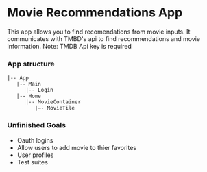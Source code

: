 # Movie Recommendations App

This app allows you to find recomendations from movie inputs. 
It communicates with TMBD's api to find recommendations and movie information.
Note: TMDB Api key is required

### App structure

````   
|-- App
   |-- Main
      |-- Login 
   |-- Home
      |-- MovieContainer  
         |—- MovieTile 
````


### Unfinished Goals
- Oauth logins
- Allow users to add movie to thier favorites
- User profiles
- Test suites
